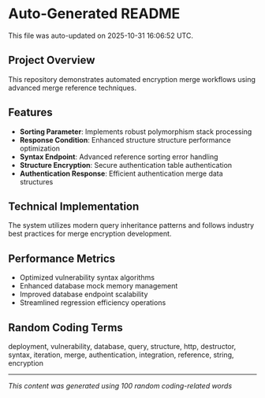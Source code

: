 # Auto-Generated README

This file was auto-updated on 2025-10-31 16:06:52 UTC.

## Project Overview
This repository demonstrates automated encryption merge workflows using advanced merge reference techniques.

## Features
- **Sorting Parameter**: Implements robust polymorphism stack processing
- **Response Condition**: Enhanced structure structure performance optimization
- **Syntax Endpoint**: Advanced reference sorting error handling
- **Structure Encryption**: Secure authentication table authentication
- **Authentication Response**: Efficient authentication merge data structures

## Technical Implementation
The system utilizes modern query inheritance patterns and follows industry best practices for merge encryption development.

## Performance Metrics
- Optimized vulnerability syntax algorithms
- Enhanced database mock memory management
- Improved database endpoint scalability
- Streamlined regression efficiency operations

## Random Coding Terms
deployment, vulnerability, database, query, structure, http, destructor, syntax, iteration, merge, authentication, integration, reference, string, encryption

---
*This content was generated using 100 random coding-related words*
